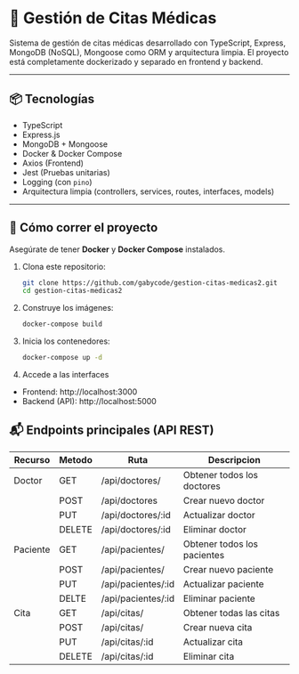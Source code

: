 # 🏥 Gestión de Citas Médicas

Sistema de gestión de citas médicas desarrollado con TypeScript, Express, MongoDB (NoSQL), Mongoose como ORM y arquitectura limpia. El proyecto está completamente dockerizado y separado en frontend y backend.

---

## 📦 Tecnologías

- TypeScript
- Express.js
- MongoDB + Mongoose
- Docker & Docker Compose
- Axios (Frontend)
- Jest (Pruebas unitarias)
- Logging (con `pino`)
- Arquitectura limpia (controllers, services, routes, interfaces, models)

---

## 🐳 Cómo correr el proyecto

Asegúrate de tener **Docker** y **Docker Compose** instalados.

1. Clona este repositorio:
   ```bash
   git clone https://github.com/gabycode/gestion-citas-medicas2.git
   cd gestion-citas-medicas2

2. Construye los imágenes:  
   ```bash
   docker-compose build

3. Inicia los contenedores:
   ```bash
   docker-compose up -d

4. Accede a las interfaces
- Frontend: http://localhost:3000
- Backend (API): http://localhost:5000

## 📬 Endpoints principales (API REST)
| Recurso  | Metodo | Ruta               | Descripcion                 |
|----------|--------|--------------------|-----------------------------|
| Doctor   | GET    | /api/doctores/     | Obtener todos los doctores  |
|          | POST   | /api/doctores      | Crear nuevo doctor          |
|          | PUT    | /api/doctores/:id  | Actualizar doctor           |
|          | DELETE | /api/doctores/:id  | Eliminar doctor             |
| Paciente | GET    | /api/pacientes/    | Obtener todos los pacientes |
|          | POST   | /api/pacientes/    | Crear nuevo paciente        |
|          | PUT    | /api/pacientes/:id | Actualizar paciente         |
|          | DELTE  | /api/pacientes/:id | Eliminar paciente           |
| Cita     | GET    | /api/citas/        | Obtener todas las citas     |
|          | POST   | /api/citas/        | Crear nueva cita            |
|          | PUT    | /api/citas/:id     | Actualizar cita             |
|          | DELETE | /api/citas/:id     | Eliminar cita               |
